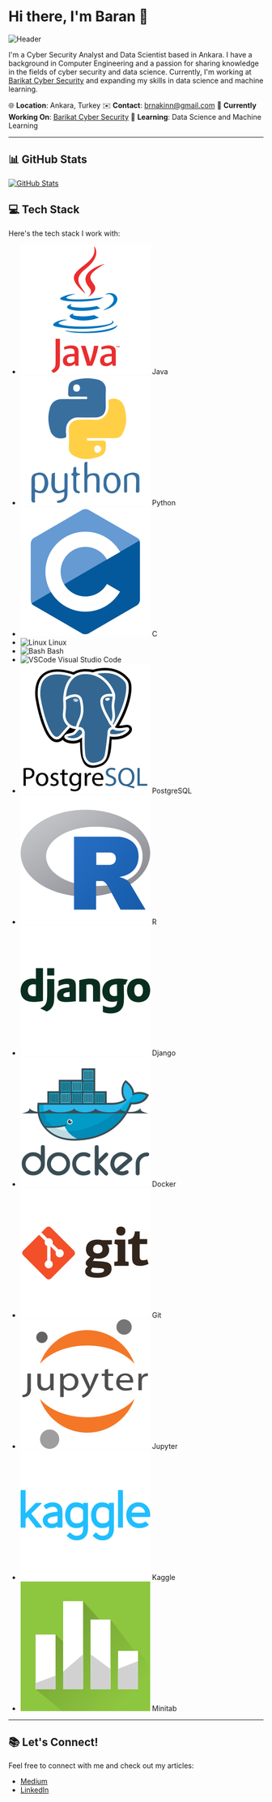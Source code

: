 # Hi there, I'm Baran 👋

![Header](https://github.com/superberdus/superberdus/assets/83096271/1bf7413f-f027-4123-a834-22f468830cf2)

I'm a Cyber Security Analyst and Data Scientist based in Ankara. I have a background in Computer Engineering and a passion for sharing knowledge in the fields of cyber security and data science. Currently, I'm working at [Barikat Cyber Security](https://www.barikat.com.tr) and expanding my skills in data science and machine learning.

🌐 **Location**: Ankara, Turkey
✉️ **Contact**: [brnakinn@gmail.com](mailto:brnakinn@gmail.com)
🚀 **Currently Working On**: [Barikat Cyber Security](https://www.barikat.com.tr)
🧠 **Learning**: Data Science and Machine Learning

---

## 📊 GitHub Stats

[![GitHub Stats](https://github-readme-stats.vercel.app/api?username=brnakin&show_icons=true&count_private=true&title_color=a5d6ef&text_color=ffffff&icon_color=a5d6ef&bg_color=1c1917&hide_border=true&show_icons=true)](http://www.github.com/brnakin)

## 💻 Tech Stack

Here's the tech stack I work with:

- ![Java](https://github.com/devicons/devicon/blob/v2.15.1/icons/java/java-original-wordmark.svg) Java
- ![Python](https://raw.githubusercontent.com/devicons/devicon/master/icons/python/python-original-wordmark.svg) Python
- ![C](https://github.com/devicons/devicon/blob/v2.15.1/icons/c/c-original.svg) C
- ![Linux](https://cdn.jsdelivr.net/gh/devicons/devicon/icons/linux/linux-original.svg) Linux
- ![Bash](https://cdn.jsdelivr.net/gh/devicons/devicon/icons/bash/bash-original.svg) Bash
- ![VSCode](https://cdn.jsdelivr.net/gh/devicons/devicon/icons/vscode/vscode-original.svg) Visual Studio Code
- ![PostgreSQL](https://github.com/devicons/devicon/blob/v2.15.1/icons/postgresql/postgresql-original-wordmark.svg) PostgreSQL
- ![R](https://github.com/devicons/devicon/blob/v2.15.1/icons/r/r-original.svg) R
- ![Django](https://github.com/devicons/devicon/blob/v2.15.1/icons/django/django-plain-wordmark.svg) Django
- ![Docker](https://github.com/devicons/devicon/blob/v2.15.1/icons/docker/docker-original-wordmark.svg) Docker
- ![Git](https://github.com/devicons/devicon/blob/v2.15.1/icons/git/git-original-wordmark.svg) Git
- ![Jupyter](https://github.com/devicons/devicon/blob/v2.15.1/icons/jupyter/jupyter-original-wordmark.svg) Jupyter
- ![Kaggle](https://github.com/devicons/devicon/blob/v2.15.1/icons/kaggle/kaggle-original-wordmark.svg) Kaggle
- ![Minitab](https://github.com/devicons/devicon/blob/v2.15.1/icons/minitab/minitab-original.svg) Minitab

---

## 📚 Let's Connect!

Feel free to connect with me and check out my articles:

- [Medium](https://medium.com/@brnakin)
- [LinkedIn](https://www.linkedin.com/in/baranakın/)
